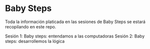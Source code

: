Baby Steps
==========
Toda la información platicada en las sesiones de Baby Steps se estará recopilando en este repo.

Sesión 1: Baby steps: entendamos a las computadoras
Sesión 2: Baby steps: desarrollemos la lógica